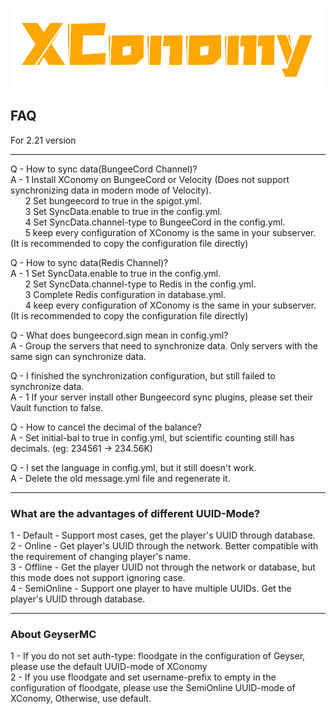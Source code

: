 ![img.png](../img.png)
## FAQ
For 2.21 version
***
Q - How to sync data(BungeeCord Channel)?  
A - 1 Install XConomy on BungeeCord or Velocity (Does not support synchronizing data in modern mode of Velocity).  
&nbsp; &nbsp; &nbsp; 2 Set bungeecord to true in the spigot.yml.  
&nbsp; &nbsp; &nbsp; 3 Set SyncData.enable to true in the config.yml.  
&nbsp; &nbsp; &nbsp; 4 Set SyncData.channel-type to BungeeCord in the config.yml.  
&nbsp; &nbsp; &nbsp; 5 keep every configuration of XConomy is the same in your subserver. (It is recommended to copy the configuration file directly)

Q - How to sync data(Redis Channel)?  
A - 1 Set SyncData.enable to true in the config.yml.  
&nbsp; &nbsp; &nbsp; 2 Set SyncData.channel-type to Redis in the config.yml.  
&nbsp; &nbsp; &nbsp; 3 Complete Redis configuration in database.yml.  
&nbsp; &nbsp; &nbsp; 4 keep every configuration of XConomy is the same in your subserver. (It is recommended to copy the configuration file directly)

Q - What does bungeecord.sign mean in config.yml?  
A - Group the servers that need to synchronize data. Only servers with the same sign can synchronize data.

Q - I finished the synchronization configuration, but still failed to synchronize data.  
A - 1 If your server install other Bungeecord sync plugins, please set their Vault function to false.

Q - How to cancel the decimal of the balance?  
A - Set initial-bal to true in config.yml, but scientific counting still has decimals. (eg: 234561 -> 234.56K)

Q - I set the language in config.yml, but it still doesn't work.  
A - Delete the old message.yml file and regenerate it. 


***
### What are the advantages of different UUID-Mode?

1 - Default - Support most cases, get the player's UUID through database.  
2 - Online - Get player's UUID through the network. Better compatible with the requirement of changing player's name.  
3 - Offline - Get the player UUID not through the network or database, but this mode does not support ignoring case.  
4 - SemiOnline - Support one player to have multiple UUIDs. Get the player's UUID through database.

***

### About GeyserMC

1 - If you do not set auth-type: floodgate in the configuration of Geyser, please use the default UUID-mode of XConomy  
2 - If you use floodgate and set username-prefix to empty in the configuration of floodgate, please use the SemiOnline UUID-mode of XConomy, Otherwise, use default.
